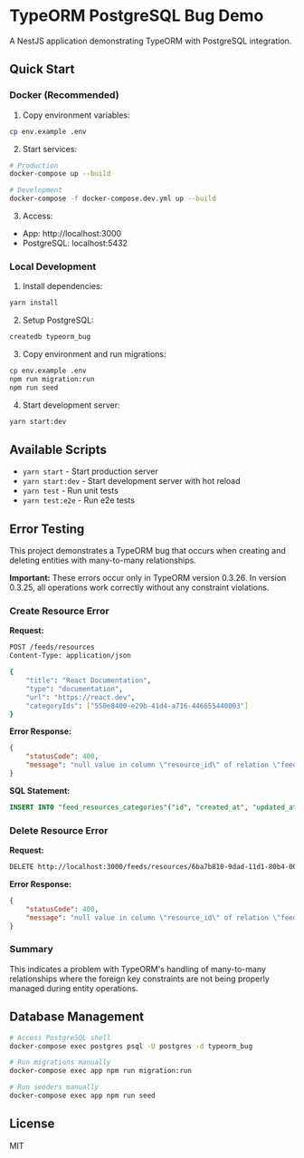 # TypeORM PostgreSQL Bug Demo

A NestJS application demonstrating TypeORM with PostgreSQL integration.

## Quick Start

### Docker (Recommended)

1. Copy environment variables:
```bash
cp env.example .env
```

2. Start services:
```bash
# Production
docker-compose up --build

# Development
docker-compose -f docker-compose.dev.yml up --build
```

3. Access:
- App: http://localhost:3000
- PostgreSQL: localhost:5432

### Local Development

1. Install dependencies:
```bash
yarn install
```

2. Setup PostgreSQL:
```bash
createdb typeorm_bug
```

3. Copy environment and run migrations:
```bash
cp env.example .env
npm run migration:run
npm run seed
```

4. Start development server:
```bash
yarn start:dev
```

## Available Scripts

- `yarn start` - Start production server
- `yarn start:dev` - Start development server with hot reload
- `yarn test` - Run unit tests
- `yarn test:e2e` - Run e2e tests

## Error Testing

This project demonstrates a TypeORM bug that occurs when creating and deleting entities with many-to-many relationships.

**Important:** These errors occur only in TypeORM version 0.3.26. In version 0.3.25, all operations work correctly without any constraint violations.

### Create Resource Error

**Request:**
```bash
POST /feeds/resources
Content-Type: application/json

{
    "title": "React Documentation",
    "type": "documentation",
    "url": "https://react.dev",
    "categoryIds": ["550e8400-e29b-41d4-a716-446655440003"]
}
```

**Error Response:**
```json
{
    "statusCode": 400,
    "message": "null value in column \"resource_id\" of relation \"feed_resources_categories\" violates not-null constraint"
}
```

**SQL Statement:**
```sql
INSERT INTO "feed_resources_categories"("id", "created_at", "updated_at", "resource_id", "category_id", "order") VALUES (DEFAULT, DEFAULT, DEFAULT, DEFAULT, DEFAULT, DEFAULT) RETURNING "id", "created_at", "updated_at"
```

### Delete Resource Error

**Request:**
```bash
DELETE http://localhost:3000/feeds/resources/6ba7b810-9dad-11d1-80b4-00c04fd430c8
```

**Error Response:**
```json
{
    "statusCode": 400,
    "message": "null value in column \"resource_id\" of relation \"feed_resources_categories\" violates not-null constraint"
}
```

### Summary

This indicates a problem with TypeORM's handling of many-to-many relationships where the foreign key constraints are not being properly managed during entity operations.

## Database Management

```bash
# Access PostgreSQL shell
docker-compose exec postgres psql -U postgres -d typeorm_bug

# Run migrations manually
docker-compose exec app npm run migration:run

# Run seeders manually
docker-compose exec app npm run seed
```

## License

MIT

